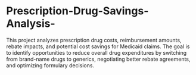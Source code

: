 # Prescription-Drug-Savings-Analysis-
This project analyzes prescription drug costs, reimbursement amounts, rebate impacts, and potential cost savings for Medicaid claims. The goal is to identify opportunities to reduce overall drug expenditures by switching from brand-name drugs to generics, negotiating better rebate agreements, and optimizing formulary decisions.
